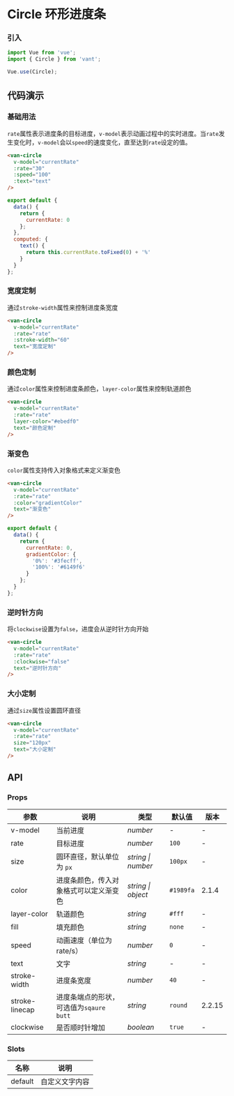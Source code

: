 # Circle 环形进度条

### 引入

``` javascript
import Vue from 'vue';
import { Circle } from 'vant';

Vue.use(Circle);
```

## 代码演示

### 基础用法

`rate`属性表示进度条的目标进度，`v-model`表示动画过程中的实时进度。当`rate`发生变化时，`v-model`会以`speed`的速度变化，直至达到`rate`设定的值。

```html
<van-circle
  v-model="currentRate"
  :rate="30"
  :speed="100"
  :text="text"
/>
```

``` javascript
export default {
  data() {
    return {
      currentRate: 0
    };
  },
  computed: {
    text() {
      return this.currentRate.toFixed(0) + '%'
    }
  }
};
```

### 宽度定制

通过`stroke-width`属性来控制进度条宽度

```html
<van-circle
  v-model="currentRate"
  :rate="rate"
  :stroke-width="60"
  text="宽度定制"
/>
```

### 颜色定制

通过`color`属性来控制进度条颜色，`layer-color`属性来控制轨道颜色

```html
<van-circle
  v-model="currentRate"
  :rate="rate"
  layer-color="#ebedf0"
  text="颜色定制"
/>
```

### 渐变色

`color`属性支持传入对象格式来定义渐变色

```html
<van-circle
  v-model="currentRate"
  :rate="rate"
  :color="gradientColor"
  text="渐变色"
/>
```

``` javascript
export default {
  data() {
    return {
      currentRate: 0,
      gradientColor: {
        '0%': '#3fecff',
        '100%': '#6149f6'
      }
    };
  }
};
```

### 逆时针方向

将`clockwise`设置为`false`，进度会从逆时针方向开始

```html
<van-circle
  v-model="currentRate"
  :rate="rate"
  :clockwise="false"
  text="逆时针方向"
/>
```

### 大小定制

通过`size`属性设置圆环直径

```html
<van-circle
  v-model="currentRate"
  :rate="rate"
  size="120px"
  text="大小定制"
/>
```

## API

### Props

| 参数 | 说明 | 类型 | 默认值 | 版本 |
|------|------|------|------|------|
| v-model | 当前进度 | *number* | - | - |
| rate | 目标进度 | *number* | `100` | - |
| size | 圆环直径，默认单位为 `px` | *string \| number* | `100px` | - |
| color | 进度条颜色，传入对象格式可以定义渐变色 | *string \| object* | `#1989fa` | 2.1.4 |
| layer-color | 轨道颜色 | *string* | `#fff` | - |
| fill | 填充颜色 | *string* | `none` | - |
| speed | 动画速度（单位为 rate/s）| *number* | `0` | - |
| text | 文字 | *string* | - | - |
| stroke-width | 进度条宽度 | *number* | `40` | - |
| stroke-linecap | 进度条端点的形状，可选值为`sqaure` `butt` | *string* | `round` | 2.2.15 |
| clockwise | 是否顺时针增加 | *boolean* | `true` | - |

### Slots

| 名称 | 说明 |
|------|------|
| default | 自定义文字内容 |
